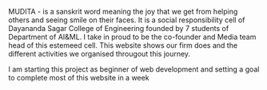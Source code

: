 MUDITA - is a sanskrit word meaning the joy that we get from helping others and seeing smile on their faces. It is a social responsibility cell of Dayananda Sagar College of Engineering founded by 7 students of Department of AI&ML. I take in proud to be the co-founder and Media team head of this estemeed cell.
This website shows our firm does and the different activities we organised througout this journey.

I am starting this project as beginner of web development and setting a goal to complete most of this website in a week
